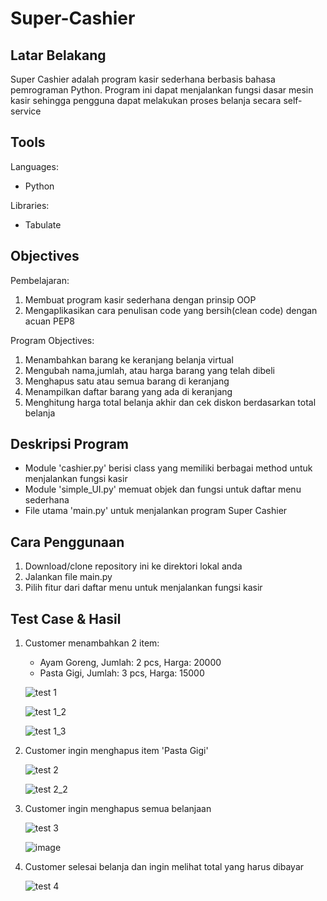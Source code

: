 # Super-Cashier

## Latar Belakang
Super Cashier adalah program kasir sederhana berbasis bahasa pemrograman Python. 
Program ini dapat menjalankan fungsi dasar mesin kasir sehingga pengguna dapat melakukan proses belanja secara self-service

## Tools
Languages: 
- Python

Libraries:
- Tabulate

## Objectives
Pembelajaran:
1. Membuat program kasir sederhana dengan prinsip OOP
2. Mengaplikasikan cara penulisan code yang bersih(clean code) dengan acuan PEP8

Program Objectives:
1. Menambahkan barang ke keranjang belanja virtual
2. Mengubah nama,jumlah, atau harga barang yang telah dibeli
3. Menghapus satu atau semua barang di keranjang
4. Menampilkan daftar barang yang ada di keranjang
5. Menghitung harga total belanja akhir dan cek diskon berdasarkan total belanja 

## Deskripsi Program
- Module 'cashier.py' berisi class yang memiliki berbagai method untuk menjalankan fungsi kasir
- Module 'simple_UI.py' memuat objek dan fungsi untuk daftar menu sederhana
- File utama 'main.py' untuk menjalankan program Super Cashier

## Cara Penggunaan
1. Download/clone repository ini ke direktori lokal anda
2. Jalankan file main.py
3. Pilih fitur dari daftar menu untuk menjalankan fungsi kasir

## Test Case & Hasil
1.  Customer menambahkan 2 item:
    - Ayam Goreng, Jumlah: 2 pcs, Harga: 20000
    - Pasta Gigi, Jumlah: 3 pcs, Harga: 15000
    
    ![test 1](https://user-images.githubusercontent.com/122888994/215345285-8edab589-e941-450f-a08e-96df3427eb72.png)
    
    ![test 1_2](https://user-images.githubusercontent.com/122888994/215345346-f5e61516-93cb-407b-9d88-90b5011908c0.png)
    
    ![test 1_3](https://user-images.githubusercontent.com/122888994/215345540-93b45ee2-d279-43c5-8acc-86ceff434ba6.png)


2.  Customer ingin menghapus item 'Pasta Gigi'
  
    ![test 2](https://user-images.githubusercontent.com/122888994/215345712-83f1e6f5-3762-43ee-981d-f787a456b350.png)
    
    ![test 2_2](https://user-images.githubusercontent.com/122888994/215345719-6083ca56-8d87-4f19-9162-92585e063b09.png)

3.  Customer ingin menghapus semua belanjaan
 
    ![test 3](https://user-images.githubusercontent.com/122888994/215345400-571442c3-61ac-440d-bb17-5c0e323e50ba.png)
    
    ![image](https://user-images.githubusercontent.com/122888994/215345820-ba535a6f-fc89-4390-86e5-a642107f7dd0.png)

4.  Customer selesai belanja dan ingin melihat total yang harus dibayar

    ![test 4](https://user-images.githubusercontent.com/122888994/215345419-7b16db4c-aa54-497b-813a-4dc7045067e2.png)



